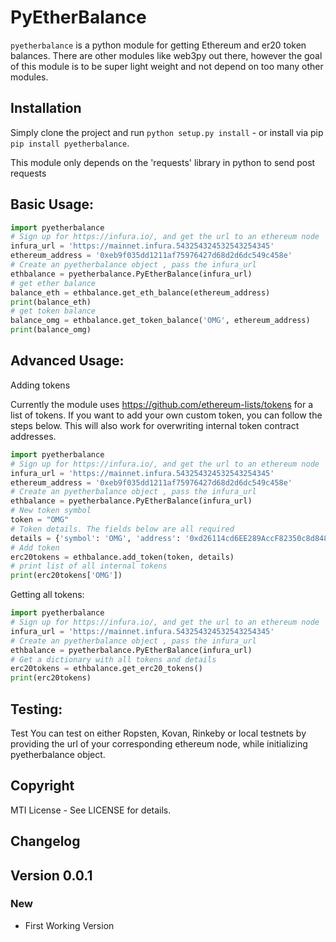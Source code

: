 PyEtherBalance  
=============

`pyetherbalance` is a python module for getting Ethereum and er20 token balances. There are other modules like web3py out there, however the goal of this module is to be super light weight and not depend on too many other modules. 

Installation
------------

Simply clone the project and run `python setup.py install` - or install via pip `pip install pyetherbalance`.

This module only depends on the 'requests' library in python to send post requests


Basic Usage:
----


```python
import pyetherbalance 
# Sign up for https://infura.io/, and get the url to an ethereum node
infura_url = 'https://mainnet.infura.543254324532543254345'
ethereum_address = '0xeb9f035dd1211af75976427d68d2d6dc549c458e'
# Create an pyetherbalance object , pass the infura_url
ethbalance = pyetherbalance.PyEtherBalance(infura_url)
# get ether balance
balance_eth = ethbalance.get_eth_balance(ethereum_address)
print(balance_eth)
# get token balance 
balance_omg = ethbalance.get_token_balance('OMG', ethereum_address)
print(balance_omg)

```

Advanced Usage: 
----

Adding tokens

Currently the module uses https://github.com/ethereum-lists/tokens for a list of tokens. If you want to add your own custom token, you can follow the steps below. This will also work for overwriting internal token contract addresses. 

```python
import pyetherbalance 
# Sign up for https://infura.io/, and get the url to an ethereum node
infura_url = 'https://mainnet.infura.543254324532543254345'
ethereum_address = '0xeb9f035dd1211af75976427d68d2d6dc549c458e'
# Create an pyetherbalance object , pass the infura_url
ethbalance = pyetherbalance.PyEtherBalance(infura_url)
# New token symbol
token = "OMG"
# Token details. The fields below are all required
details = {'symbol': 'OMG', 'address': '0xd26114cd6EE289AccF82350c8d8487fedB8A0C07', 'decimals': 18, 'name': 'OmiseGO'}
# Add token 
erc20tokens = ethbalance.add_token(token, details)
# print list of all internal tokens
print(erc20tokens['OMG'])
```

Getting all tokens:

```python
import pyetherbalance 
# Sign up for https://infura.io/, and get the url to an ethereum node
infura_url = 'https://mainnet.infura.543254324532543254345'
# Create an pyetherbalance object , pass the infura_url
ethbalance = pyetherbalance.PyEtherBalance(infura_url)
# Get a dictionary with all tokens and details 
erc20tokens = ethbalance.get_erc20_tokens()
print(erc20tokens)
```




Testing:
----

Test You can test on either Ropsten, Kovan, Rinkeby or local testnets by providing the url of your corresponding ethereum node, while initializing pyetherbalance object. 

   
Copyright
---------

MTI License - See LICENSE for details.

Changelog
--------- 
## Version 0.0.1
### New
 - First Working Version  
